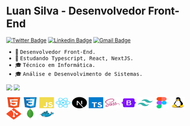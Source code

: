 # Luan Silva - Desenvolvedor Front-End

[![Twitter Badge](https://img.shields.io/badge/-@luzeraSL-6633cc?style=flat-square&labelColor=6633cc&logo=twitter&logoColor=white&link=https://twitter.com/luzeraSL)](https://twitter.com/luzeraSL) 
[![Linkedin Badge](https://img.shields.io/badge/-Luan%20Silva-6633cc?style=flat-square&logo=Linkedin&logoColor=white&link=https://www.linkedin.com/in/luansilvae/)](https://www.linkedin.com/in/luansilvae/) 
[![Gmail Badge](https://img.shields.io/badge/-luansilvae27@gmail.com-6633cc?style=flat-square&logo=Gmail&logoColor=white&link=mailto:launsilvae27@gmail.com)](mailto:luansilvae27@gmail.com)

- 💼 <samp>Desenvolvedor Front-End.
- 📝 <samp>Estudando Typescript, React, NextJS.
- 🎓 <samp>Técnico em Informática.
- 🎓 <samp>Análise e Desenvolvimento de Sistemas.
 
<div>
  <img  width="250px"  align="top" src="https://github-readme-stats-gamma-beige.vercel.app/api/top-langs/?username=luansilvae&theme=omni" />
  <img  width="450px"  align="top" src="https://github-readme-stats.vercel.app/api?username=luansilvae&show_icons=true&count_private=true&theme=omni" />
</div>
   
<div>
  </br>
  <img align="center" alt="Luan-HTML" height="30" width="40" src="https://raw.githubusercontent.com/devicons/devicon/master/icons/html5/html5-original.svg">
  <img align="center" alt="Luan-CSS" height="30" width="40" src="https://raw.githubusercontent.com/devicons/devicon/master/icons/css3/css3-original.svg">
  <img align="center" alt="Luan-Js" height="30" width="40" src="https://raw.githubusercontent.com/devicons/devicon/master/icons/javascript/javascript-plain.svg">
  <img align="center" alt="Luan-React" height="30" width="40" src="https://raw.githubusercontent.com/devicons/devicon/master/icons/react/react-original.svg">
  <img align="center" alt="Luan-NextJS" height="30" width="40" src="https://raw.githubusercontent.com/devicons/devicon/master/icons/nextjs/nextjs-original.svg">
  <img align="center" alt="Luan-Ts" height="30" width="40" src="https://raw.githubusercontent.com/devicons/devicon/master/icons/typescript/typescript-plain.svg">
  <img align="center" alt="Luan-Sass" height="30" width="40" src="https://raw.githubusercontent.com/devicons/devicon/master/icons/sass/sass-original.svg">
  <img align="center" alt="Luan-Bootstrap" height="30" width="40" src="https://raw.githubusercontent.com/devicons/devicon/master/icons/bootstrap/bootstrap-original.svg">
  <img align="center" alt="Luan-Tailwind" height="30" width="40" src="https://github.com/devicons/devicon/blob/master/icons/tailwindcss/tailwindcss-plain.svg">
  <img align="center" alt="Luan-Figma" height="30" width="40" src="https://github.com/devicons/devicon/blob/master/icons/figma/figma-original.svg">
  <img align="center" alt="Luan-Linux" height="30" width="40" src="https://github.com/devicons/devicon/blob/master/icons/linux/linux-original.svg">
  <img align="center" alt="Luan-Git" height="30" width="40" src="https://github.com/devicons/devicon/blob/master/icons/git/git-original.svg">
  <img align="center" alt="Luan-Mongo" height="30" width="40" src="https://raw.githubusercontent.com/devicons/devicon/master/icons/mongodb/mongodb-original.svg">
  <img align="center" alt="Luan-Docker" height="30" width="40" src="https://github.com/devicons/devicon/blob/master/icons/docker/docker-original.svg">
</div>
